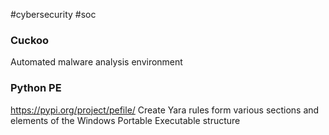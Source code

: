 #cybersecurity #soc 

### Cuckoo
Automated malware analysis environment

### Python PE
https://pypi.org/project/pefile/
Create Yara rules form various sections and elements of the Windows Portable Executable structure